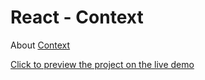 # React - Context

About [Context](https://reactjs.org/docs/context.html)

[Click to preview the project on the live demo](https://react-context-liart.vercel.app/)
